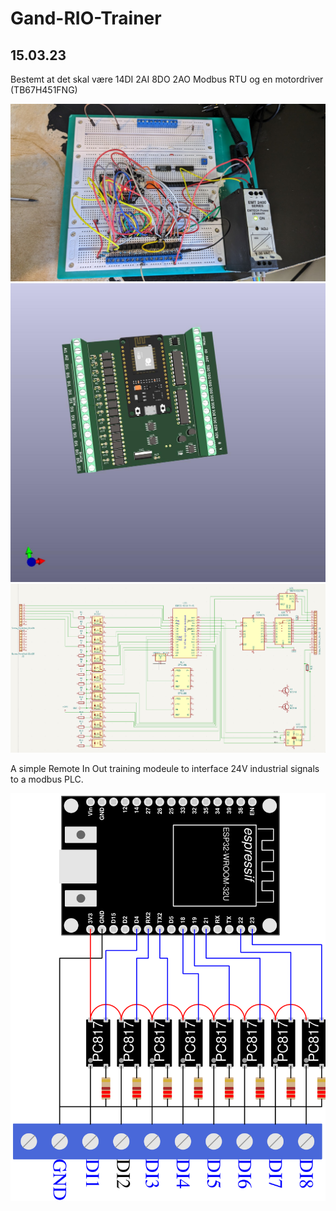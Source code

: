 # Gand-RIO-Trainer
## 15.03.23
Bestemt at det skal være 14DI 2AI 8DO 2AO Modbus RTU og en motordriver (TB67H451FNG)

![alt text](https://github.com/mosy/Gand-RIO-Trainer/blob/master/Bilder/Oppkobling.jpg "Logo Title Text 1")
![alt text](https://github.com/mosy/Gand-RIO-Trainer/blob/master/Bilder/ESP32RIO.jpg "Logo Title Text 1")
![alt text](https://github.com/mosy/Gand-RIO-Trainer/blob/master/Bilder/diagram.png "Logo Title Text 1")

A simple Remote In Out training modeule to interface 24V industrial signals to a modbus PLC. 

![alt text](https://github.com/mosy/Gand-RIO-Trainer/blob/master/Tegninger/Kobling.svg "Logo Title Text 1")
